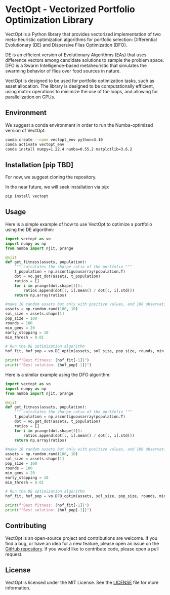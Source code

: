 # VectOpt - Vectorized Portfolio Optimization Library

VectOpt is a Python library that provides vectorized implementation of two meta-heuristic optimization algorithms for portfolio selection: Differential Evolutionary (DE) and Dispersive Flies Optimization (DFO).

DE is an efficient version of Evolutionary Algorithms (EAs) that uses difference vectors among candidate solutions to sample the problem space. DFO is a Swarm Intelligence-based metaheuristic that simulates the swarming behavior of flies over food sources in nature.

VectOpt is designed to be used for portfolio optimization tasks, such as asset allocation. The library is designed to be computationally efficient, using matrix operations to minimize the use of for-loops, and allowing for parallelization on GPUs.

## Environment

We suggest a conda environment in order to run the Numba-optimized version of VectOpt.

```bash
conda create --name vectopt_env python=3.10
conda activate vectopt_env
conda install numpy=1.22.4 numba=0.55.2 matplotlib=3.6.2
```

## Installation [pip TBD]

For now, we suggest cloning the repository.

In the near future, we will seek installation via pip:

```bash
pip install vectopt
```

## Usage

Here is a simple example of how to use VectOpt to optimize a portfolio using the DE algorithm:

```python
import vectopt as vo
import numpy as np
from numba import njit, prange

@njit
def get_fitness(assets, population):
    """ calculates the sharpe ratio of the portfolio """
    t_population = np.ascontiguousarray(population.T)
    dot = vo.get_dot(assets, t_population)
    ratios = []
    for i in prange(dot.shape[1]):
        ratios.append(dot[:, i].mean() / dot[:, i].std())
    return np.array(ratios)

#make 10 random assets but only with positive values, and 100 observations
assets = np.random.rand(100, 10)
sol_size = assets.shape[1]
pop_size = 100
rounds = 100
min_gens = 20
early_stopping = 10
min_thresh = 0.01

# Run the DE optimization algorithm
hof_fit, hof_pop = vo.DE_optim(assets, sol_size, pop_size, rounds, min_gens, get_fitness, early_stopping, min_thresh)

print(f"Best fitness: {hof_fit[-1]}")
print(f"Best solution: {hof_pop[-1]}")
```


Here is a similar example using the DFO algorithm:

```python
import vectopt as vo
import numpy as np
from numba import njit, prange

@njit
def get_fitness(assets, population):
    """ calculates the sharpe ratio of the portfolio """
    t_population = np.ascontiguousarray(population.T)
    dot = vo.get_dot(assets, t_population)
    ratios = []
    for i in prange(dot.shape[1]):
        ratios.append(dot[:, i].mean() / dot[:, i].std())
    return np.array(ratios)

#make 10 random assets but only with positive values, and 100 observations
assets = np.random.rand(100, 10)
sol_size = assets.shape[1]
pop_size = 100
rounds = 100
min_gens = 20
early_stopping = 10
min_thresh = 0.01

# Run the DE optimization algorithm
hof_fit, hof_pop = vo.DFO_optim(assets, sol_size, pop_size, rounds, min_gens, get_fitness, early_stopping, min_thresh)

print(f"Best fitness: {hof_fit[-1]}")
print(f"Best solution: {hof_pop[-1]}")
```

## Contributing

VectOpt is an open-source project and contributions are welcome. If you find a bug, or have an idea for a new feature, please open an issue on the [GitHub repository](https://github.com/attiliosbrana/VectOpt). If you would like to contribute code, please open a pull request.

## License

VectOpt is licensed under the MIT License. See the [LICENSE](https://github.com/attiliosbrana/VectOpt/blob/main/LICENSE) file for more information.